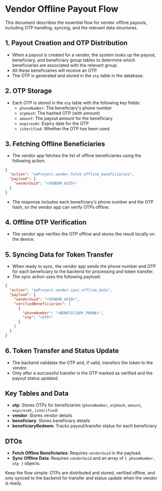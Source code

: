 # Vendor Offline Payout Flow

This document describes the essential flow for vendor offline payouts, including OTP handling, syncing, and the relevant data structures.

## 1. Payout Creation and OTP Distribution

- When a payout is created for a vendor, the system looks up the payout, beneficiary, and beneficiary group tables to determine which beneficiaries are associated with the relevant group.
- All these beneficiaries will receive an OTP.
- The OTP is generated and stored in the `otp` table in the database.

## 2. OTP Storage

- Each OTP is stored in the `otp` table with the following key fields:
  - `phoneNumber`: The beneficiary's phone number
  - `otpHash`: The hashed OTP (with amount)
  - `amount`: The payout amount for the beneficiary
  - `expiresAt`: Expiry date for the OTP
  - `isVerified`: Whether the OTP has been used

## 3. Fetching Offline Beneficiaries

- The vendor app fetches the list of offline beneficiaries using the following action:

```json
{
  "action": "aaProject.vendor.fetch_offline_beneficiaries",
  "payload": {
    "vendorUuid": "<VENDOR_UUID>"
  }
}
```

- The response includes each beneficiary's phone number and the OTP hash, so the vendor app can verify OTPs offline.

## 4. Offline OTP Verification

- The vendor app verifies the OTP offline and stores the result locally on the device.

## 5. Syncing Data for Token Transfer

- When ready to sync, the vendor app sends the phone number and OTP for each beneficiary to the backend for processing and token transfer.
- The sync action uses the following payload:

```json
{
  "action": "aaProject.vendor.sync_offline_data",
  "payload": {
    "vendorUuid": "<VENDOR_UUID>",
    "verifiedBeneficiaries": [
      {
        "phoneNumber": "<BENEFICIARY_PHONE>",
        "otp": "<OTP>"
      }
    ]
  }
}
```

## 6. Token Transfer and Status Update

- The backend validates the OTP and, if valid, transfers the token to the vendor.
- Only after a successful transfer is the OTP marked as verified and the payout status updated.

## Key Tables and Data

- **otp**: Stores OTPs for beneficiaries (`phoneNumber`, `otpHash`, `amount`, `expiresAt`, `isVerified`)
- **vendor**: Stores vendor details
- **beneficiary**: Stores beneficiary details
- **beneficiaryRedeem**: Tracks payout/transfer status for each beneficiary

## DTOs

- **Fetch Offline Beneficiaries**: Requires `vendorUuid` in the payload.
- **Sync Offline Data**: Requires `vendorUuid` and an array of `{ phoneNumber, otp }` objects.

Keep the flow simple: OTPs are distributed and stored, verified offline, and only synced to the backend for transfer and status update when the vendor is ready.
